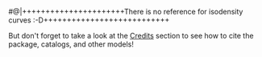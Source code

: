 #@|++++++++++++++++++++++There is no reference for isodensity curves :-D+++++++++++++++++++++++++++

But don't forget to take a look at the [Credits](https://github.com/castro-gzlz/mr-plotter?tab=readme-ov-file#credits) section to see how to cite the package, catalogs, and other models!
